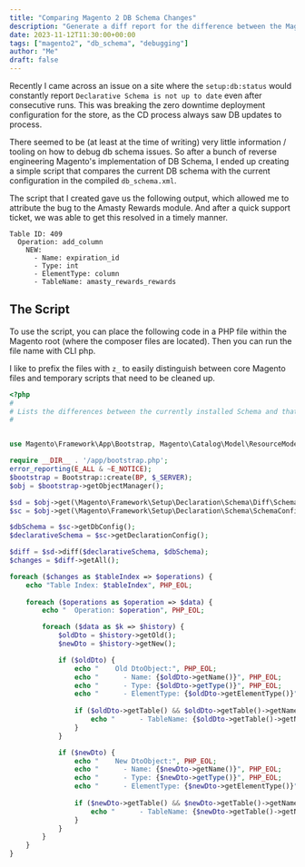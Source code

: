 ```yaml
---
title: "Comparing Magento 2 DB Schema Changes"
description: "Generate a diff report for the difference between the Magento 2 DB Schema in code, and the schema currently deployed."
date: 2023-11-12T11:30:00+00:00
tags: ["magento2", "db_schema", "debugging"]
author: "Me"
draft: false
---
```

Recently I came across an issue on a site where the `setup:db:status` would constantly report `Declarative Schema is not up to date` even after consecutive runs. This was breaking the zero downtime deployment configuration for the store, as the CD process always saw DB updates to process.

There seemed to be (at least at the time of writing) very little information / tooling on how to debug db schema issues. So after a bunch of reverse engineering Magento's implementation of DB Schema, I ended up creating a simple script that compares the current DB schema with the current configuration in the compiled `db_schema.xml`. 

The script that I created gave us the following output, which allowed me to attribute the bug to the Amasty Rewards module. And after a quick support ticket, we was able to get this resolved in a timely manner.
```
Table ID: 409
  Operation: add_column
    NEW:
      - Name: expiration_id
      - Type: int
      - ElementType: column
      - TableName: amasty_rewards_rewards
```

## The Script

To use the script, you can place the following code in a PHP file within the Magento root (where the composer files are located). Then you can run the file name with CLI php.

I like to prefix the files with `z_` to easily distinguish between core Magento files and temporary scripts that need to be cleaned up. 

```php
<?php
#
# Lists the differences between the currently installed Schema and that parsed from db_schema.xml
#


use Magento\Framework\App\Bootstrap, Magento\Catalog\Model\ResourceModel\Product\CollectionFactory;

require __DIR__ . '/app/bootstrap.php';
error_reporting(E_ALL & ~E_NOTICE);
$bootstrap = Bootstrap::create(BP, $_SERVER);
$obj = $bootstrap->getObjectManager();

$sd = $obj->get(\Magento\Framework\Setup\Declaration\Schema\Diff\SchemaDiff::class);
$sc = $obj->get(\Magento\Framework\Setup\Declaration\Schema\SchemaConfigInterface::class);

$dbSchema = $sc->getDbConfig();
$declarativeSchema = $sc->getDeclarationConfig();

$diff = $sd->diff($declarativeSchema, $dbSchema);
$changes = $diff->getAll();

foreach ($changes as $tableIndex => $operations) {
    echo "Table Index: $tableIndex", PHP_EOL;
    
    foreach ($operations as $operation => $data) {
        echo "  Operation: $operation", PHP_EOL;

        foreach ($data as $k => $history) {
            $oldDto = $history->getOld();
            $newDto = $history->getNew();

            if ($oldDto) {
                echo "    Old DtoObject:", PHP_EOL;
                echo "      - Name: {$oldDto->getName()}", PHP_EOL;
                echo "      - Type: {$oldDto->getType()}", PHP_EOL;
                echo "      - ElementType: {$oldDto->getElementType()}", PHP_EOL;
                
                if ($oldDto->getTable() && $oldDto->getTable()->getName()) {
                    echo "      - TableName: {$oldDto->getTable()->getName()}", PHP_EOL;
                }
            }

            if ($newDto) {
                echo "    New DtoObject:", PHP_EOL;
                echo "      - Name: {$newDto->getName()}", PHP_EOL;
                echo "      - Type: {$newDto->getType()}", PHP_EOL;
                echo "      - ElementType: {$newDto->getElementType()}", PHP_EOL;
                
                if ($newDto->getTable() && $newDto->getTable()->getName()) {
                    echo "      - TableName: {$newDto->getTable()->getName()}", PHP_EOL;
                }
            }
        }
    }
}
```